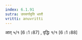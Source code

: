 ```yaml
---
index: 6.1.91
sutra: उपसर्गादृति धातौ
vritti: anuvritti
---
```


आत् ५/१ [6।1।87] ,  वृद्धिः १/१ [6।1।88]